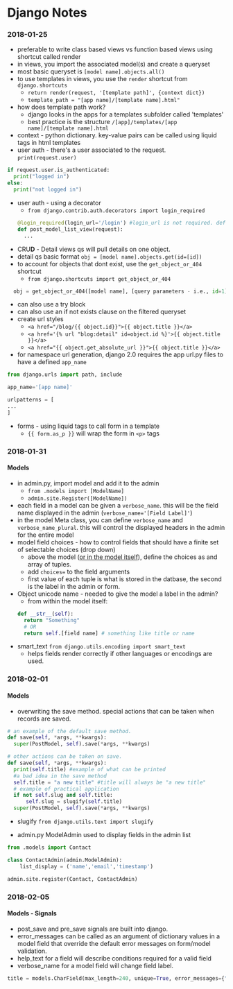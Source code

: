 # Django Notes

### 2018-01-25
- preferable to write class based views vs function based views using shortcut called render
- in views, you import the associated model(s) and create a queryset
- most basic queryset is `[model name].objects.all()`
- to use templates in views, you use the `render` shortcut from `django.shortcuts`
  - `return render(request, '[template path]', {context dict})`
  - `template_path = "[app name]/[template name].html"`
- how does template path work?
  - django looks in the apps for a templates subfolder called 'templates'
  -  best practice is the structure `/[app]/templates/[app name]/[template name].html`
- context - python dictionary. key-value pairs can be called using liquid tags in html templates
- user auth - there's a user associated to the request. `print(request.user)`
```python
if request.user.is_authenticated:
  print("logged in")
else:
  print("not logged in")
```
- user auth - using a decorator
  - `from django.contrib.auth.decorators import login_required`
  ```python
  @login_required(login_url='/login') #login_url is not required. default is /account/login
  def post_model_list_view(request):
    ...
  ```
- CRU**D** - Detail views qs will pull details on one object.
- detail qs basic format `obj = [model name].objects.get(id=[id])`
- to account for objects that dont exist, use the `get_object_or_404` shortcut
  - `from django.shortcuts import get_object_or_404`
```python
  obj = get_object_or_404([model name], [query parameters - i.e., id=1])    
```
  - can also use a try block
  - can also use an if not exists clause on the filtered queryset
- create url styles
  - `<a href="/blog/{{ object.id}}">{{ object.title }}</a>`
  - `<a href='{% url "blog:detail" id=object.id %}'>{{ object.title }}</a>`
  - `<a href="{{ object.get_absolute_url }}">{{ object.title }}</a>`
- for namespace url generation, django 2.0 requires the app url.py files to have a defined `app_name`
```python
from django.urls import path, include

app_name='[app name]'

urlpatterns = [
...
]
```
- forms - using liquid tags to call form in a template
  - `{{ form.as_p }}` will wrap the form in `<p>` tags


### 2018-01-31
#### Models
- in admin.py, import model and add it to the admin  
  - `from .models import [ModelName]`
  - `admin.site.Register([ModelName])`
- each field in a model can be given a `verbose_name`. this will be the field name displayed in the admin (`verbose_name='[Field Label]'`)
- in the model Meta class, you can define `verbose_name` and `verbose_name_plural`. this will control the displayed headers in the admin for the entire model
- model field choices - how to control fields that should have a finite set of selectable choices (drop down)
  - above the model ([or in the model itself](https://docs.djangoproject.com/en/2.0/ref/models/fields/#choices)), define the choices as and array of tuples.
  - add `choices=` to the field arguments
  - first value of each tuple is what is stored in the datbase, the second is the label in the admin or form.
- Object unicode name - needed to give the model a label in the admin?
  - from within the model itself:
  ```python
  def __str__(self):
    return "Something"
    # OR
    return self.[field name] # something like title or name
  ```
- smart_text `from django.utils.encoding import smart_text`
  - helps fields render correctly if other languages or encodings are used.

### 2018-02-01
#### Models
- overwriting the save method. special actions that can be taken when records are saved.
```python
# an example of the default save method.
def save(self, *args, **kwargs):
  super(PostModel, self).save(*args, **kwargs)

# other actions can be taken on save.
def save(self, *args, **kwargs):
  print(self.title) #example of what can be printed
  #a bad idea in the save method
  self.title = "a new title" #title will always be "a new title"
  # example of practical application
  if not self.slug and self.title:
      self.slug = slugify(self.title)
  super(PostModel, self).save(*args, **kwargs)
```
- slugify `from django.utils.text import slugify`

- admin.py ModelAdmin used to display fields in the admin list
```python
from .models import Contact

class ContactAdmin(admin.ModelAdmin):
    list_display = ('name','email','timestamp')

admin.site.register(Contact, ContactAdmin)
```
### 2018-02-05
#### Models - Signals
- post_save and pre_save signals are built into django. 
- error_messages can be called as an argument of dictionary values in a model field that override the default error messages on form/model validation.
- help_text for a field will describe conditions required for a valid field
- verbose_name for a model field will change field label. 
```python
title = models.CharField(max_length=240, unique=True, error_messages={"unique":"this field must be unique"}, verbose_name="Post Title", help_text="Must be a unique value")
```
